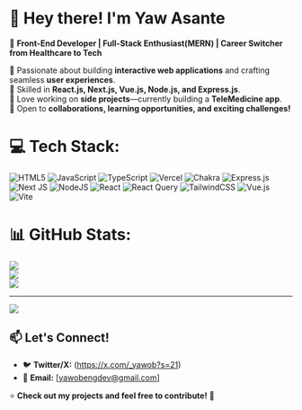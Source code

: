 # 👋 Hey there! I'm Yaw Asante  

🚀 **Front-End Developer | Full-Stack Enthusiast(MERN) | Career Switcher from Healthcare to Tech**  

🔹 Passionate about building **interactive web applications** and crafting seamless **user experiences**.  
🔹 Skilled in **React.js, Next.js, Vue.js, Node.js, and Express.js**.  
🔹 Love working on **side projects**—currently building a **TeleMedicine app**.  
🔹 Open to **collaborations, learning opportunities, and exciting challenges!**  


# 💻 Tech Stack:
![HTML5](https://img.shields.io/badge/html5-%23E34F26.svg?style=for-the-badge&logo=html5&logoColor=white) ![JavaScript](https://img.shields.io/badge/javascript-%23323330.svg?style=for-the-badge&logo=javascript&logoColor=%23F7DF1E) ![TypeScript](https://img.shields.io/badge/typescript-%23007ACC.svg?style=for-the-badge&logo=typescript&logoColor=white) ![Vercel](https://img.shields.io/badge/vercel-%23000000.svg?style=for-the-badge&logo=vercel&logoColor=white) ![Chakra](https://img.shields.io/badge/chakra-%234ED1C5.svg?style=for-the-badge&logo=chakraui&logoColor=white) ![Express.js](https://img.shields.io/badge/express.js-%23404d59.svg?style=for-the-badge&logo=express&logoColor=%2361DAFB) ![Next JS](https://img.shields.io/badge/Next-black?style=for-the-badge&logo=next.js&logoColor=white) ![NodeJS](https://img.shields.io/badge/node.js-6DA55F?style=for-the-badge&logo=node.js&logoColor=white) ![React](https://img.shields.io/badge/react-%2320232a.svg?style=for-the-badge&logo=react&logoColor=%2361DAFB) ![React Query](https://img.shields.io/badge/-React%20Query-FF4154?style=for-the-badge&logo=react%20query&logoColor=white) ![TailwindCSS](https://img.shields.io/badge/tailwindcss-%2338B2AC.svg?style=for-the-badge&logo=tailwind-css&logoColor=white) ![Vue.js](https://img.shields.io/badge/vue.js-%2335495e.svg?style=for-the-badge&logo=vuedotjs&logoColor=%234FC08D) ![Vite](https://img.shields.io/badge/vite-%23646CFF.svg?style=for-the-badge&logo=vite&logoColor=white)
# 📊 GitHub Stats:
![](https://github-readme-stats.vercel.app/api?username=YawObengAsante&theme=shadow_blue&hide_border=false&include_all_commits=false&count_private=true)<br/>
![](https://nirzak-streak-stats.vercel.app/?user=YawObengAsante&theme=shadow_blue&hide_border=false)<br/>
![](https://github-readme-stats.vercel.app/api/top-langs/?username=YawObengAsante&theme=shadow_blue&hide_border=false&include_all_commits=false&count_private=true&layout=compact)

---
[![](https://visitcount.itsvg.in/api?id=YawObengAsante&icon=0&color=0)](https://visitcount.itsvg.in)

<!-- Proudly created with GPRM ( https://gprm.itsvg.in ) -->   

## 📫 Let's Connect!    
- 🐦 **Twitter/X:** (https://x.com/_yawob?s=21)
- 📧 **Email:** [yawobengdev@gmail.com]  

⭐ **Check out my projects and feel free to contribute!** 🚀  
